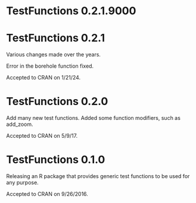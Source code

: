 # TestFunctions 0.2.1.9000

# TestFunctions 0.2.1

Various changes made over the years.

Error in the borehole function fixed.

Accepted to CRAN on 1/21/24.

# TestFunctions 0.2.0

Add many new test functions.
Added some function modifiers, such as add_zoom.

Accepted to CRAN on 5/9/17.


# TestFunctions 0.1.0

Releasing an R package that provides generic test functions
to be used for any purpose.

Accepted to CRAN on 9/26/2016.
